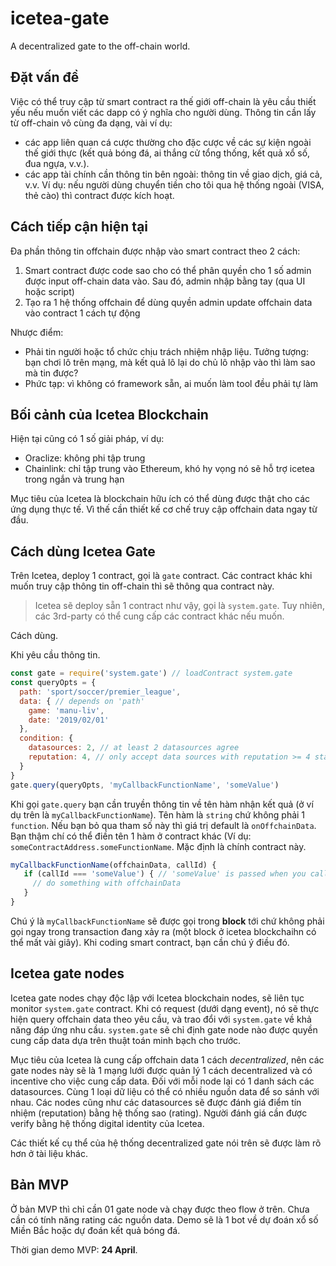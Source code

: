 # icetea-gate

A decentralized gate to the off-chain world.

## Đặt vấn đề

Việc có thể truy cập từ smart contract ra thế giới off-chain là yêu cầu thiết yếu nếu muốn viết các dapp có ý nghĩa cho người dùng. Thông tin cần lấy từ off-chain vô cùng đa dạng, vài ví dụ:
- các app liên quan cá cược thường cho đặc cược về các sự kiện ngoài thế giới thực (kết quả bóng đá, ai thắng cử tổng thống, kết quả xổ số, đua ngựa, v.v.).
- các app tài chính cần thông tin bên ngoài: thông tin về giao dịch, giá cả, v.v. Ví dụ: nếu người dùng chuyển tiền cho tôi qua hệ thống ngoài (VISA, thẻ cào) thì contract được kích hoạt.

## Cách tiếp cận hiện tại

Đa phần thông tin offchain được nhập vào smart contract theo 2 cách:
1. Smart contract được code sao cho có thể phân quyền cho 1 số admin được input off-chain data vào. Sau đó, admin nhập bằng tay (qua UI hoặc script)
2. Tạo ra 1 hệ thống offchain để dùng quyền admin update offchain data vào contract 1 cách tự động

Nhược điểm:
- Phải tin người hoặc tổ chức chịu trách nhiệm nhập liệu. Tưởng tượng: bạn chơi lô trên mạng, mà kết quả lô lại do chủ lô nhập vào thì làm sao mà tin được?
- Phức tạp: vì không có framework sẵn, ai muốn làm tool đều phải tự làm

## Bối cảnh của Icetea Blockchain

Hiện tại cũng có 1 số giải pháp, ví dụ:
- Oraclize: không phi tập trung
- Chainlink: chỉ tập trung vào Ethereum, khó hy vọng nó sẽ hỗ trợ icetea trong ngắn và trung hạn

Mục tiêu của Icetea là blockchain hữu ích có thể dùng được thật cho các ứng dụng thực tế. Vì thế cần thiết kế cơ chế truy cập offchain data ngay từ đầu.

## Cách dùng Icetea Gate

Trên Icetea, deploy 1 contract, gọi là `gate` contract.
Các contract khác khi muốn truy cập thông tin off-chain thì sẽ thông qua contract này.

> Icetea sẽ deploy sẵn 1 contract như vậy, gọi là `system.gate`. Tuy nhiên, các 3rd-party có thể cung cấp các contract khác nếu muốn.

Cách dùng.

Khi yêu cầu thông tin.

```js
const gate = require('system.gate') // loadContract system.gate
const queryOpts = {
  path: 'sport/soccer/premier_league',
  data: { // depends on 'path'
    game: 'manu-liv',
    date: '2019/02/01'
  },
  condition: {
    datasources: 2, // at least 2 datasources agree
    reputation: 4, // only accept data sources with reputation >= 4 stars
  }
}
gate.query(queryOpts, 'myCallbackFunctionName', 'someValue')
```

Khi gọi `gate.query` bạn cần truyền thông tin về tên hàm nhận kết quả (ở ví dụ trên là `myCallbackFunctionName`). Tên hàm là `string` chứ không phải 1 `function`. Nếu bạn bỏ qua tham số này thì giá trị default là `onOffchainData`. Bạn thậm chí có thể điền tên 1 hàm ở contract khác (Ví dụ: `someContractAddress.someFunctionName`. Mặc định là chính contract này.

```js
myCallbackFunctionName(offchainData, callId) {
   if (callId === 'someValue') { // 'someValue' is passed when you call gate.query
     // do something with offchainData
   }
}
```

Chú ý là `myCallbackFunctionName` sẽ được gọi trong __block__ tới chứ không phải gọi ngay trong transaction đang xảy ra (một block ở icetea blockchaihn có thể mất vài giây). Khi coding smart contract, bạn cần chú ý điều đó.

## Icetea gate nodes

Icetea gate nodes chạy độc lập với Icetea blockchain nodes, sẽ liên tục monitor `system.gate` contract. Khi có request (dưới dạng event), nó sẽ thực hiện query offchain data theo yêu cầu, và trao đổi với `system.gate` về khả năng đáp ứng nhu cầu. `system.gate` sẽ chỉ định gate node nào được quyền cung cấp data dựa trên thuật toán minh bạch cho trước.

Mục tiêu của Icetea là cung cấp offchain data 1 cách _decentralized_, nên các gate nodes này sẽ là 1 mạng lưới được quản lý 1 cách decentralized và có incentive cho việc cung cấp data. Đối với mỗi node lại có 1 danh sách các datasources. Cùng 1 loại dữ liệu có thể có nhiều nguồn data để so sánh với nhau. Các nodes cũng như các datasources sẽ được đánh giá điểm tín nhiệm (reputation) bằng hệ thống sao (rating). Người đánh giá cần được verify bằng hệ thống digital identity của Icetea.

Các thiết kế cụ thể của hệ thống decentralized gate nói trên sẽ được làm rõ hơn ở tài liệu khác.

## Bản MVP

Ở bản MVP thì chỉ cần 01 gate node và chạy được theo flow ở trên. Chưa cần có tính năng rating các nguồn data.
Demo sẽ là 1 bot về dự đoán xổ số Miền Bắc hoặc dự đoán kết quả bóng đá.

Thời gian demo MVP: __24 April__.

